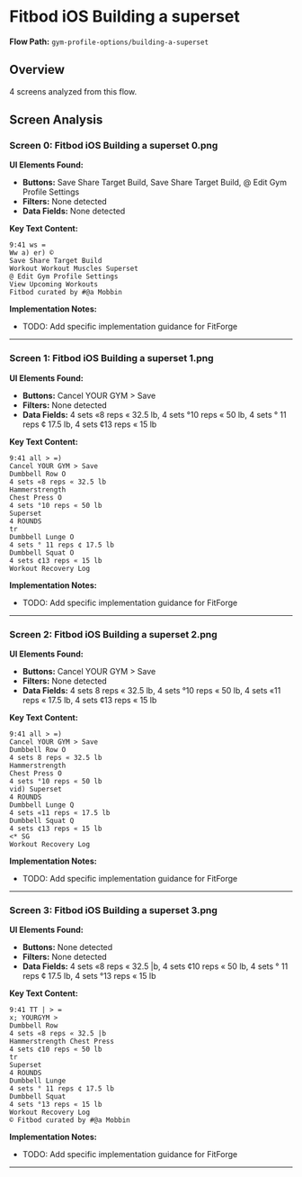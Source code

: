 # Fitbod iOS Building a superset

**Flow Path:** `gym-profile-options/building-a-superset`

## Overview
4 screens analyzed from this flow.

## Screen Analysis

### Screen 0: Fitbod iOS Building a superset 0.png

**UI Elements Found:**
- **Buttons:** Save Share Target Build, Save Share Target Build, @ Edit Gym Profile Settings
- **Filters:** None detected  
- **Data Fields:** None detected

**Key Text Content:**
```
9:41 ws =
Ww a) er) ©
Save Share Target Build
Workout Workout Muscles Superset
@ Edit Gym Profile Settings
View Upcoming Workouts
Fitbod curated by #@a Mobbin
```

**Implementation Notes:**
- TODO: Add specific implementation guidance for FitForge

---

### Screen 1: Fitbod iOS Building a superset 1.png

**UI Elements Found:**
- **Buttons:** Cancel YOUR GYM > Save
- **Filters:** None detected  
- **Data Fields:** 4 sets «8 reps « 32.5 lb, 4 sets °10 reps « 50 lb, 4 sets ° 11 reps ¢ 17.5 lb, 4 sets ¢13 reps « 15 lb

**Key Text Content:**
```
9:41 all > =)
Cancel YOUR GYM > Save
Dumbbell Row O
4 sets «8 reps « 32.5 lb
Hammerstrength
Chest Press O
4 sets °10 reps « 50 lb
Superset
4 ROUNDS
tr
Dumbbell Lunge O
4 sets ° 11 reps ¢ 17.5 lb
Dumbbell Squat O
4 sets ¢13 reps « 15 lb
Workout Recovery Log
```

**Implementation Notes:**
- TODO: Add specific implementation guidance for FitForge

---

### Screen 2: Fitbod iOS Building a superset 2.png

**UI Elements Found:**
- **Buttons:** Cancel YOUR GYM > Save
- **Filters:** None detected  
- **Data Fields:** 4 sets 8 reps « 32.5 lb, 4 sets °10 reps « 50 lb, 4 sets «11 reps « 17.5 lb, 4 sets ¢13 reps « 15 lb

**Key Text Content:**
```
9:41 all > =)
Cancel YOUR GYM > Save
Dumbbell Row O
4 sets 8 reps « 32.5 lb
Hammerstrength
Chest Press O
4 sets °10 reps « 50 lb
vid) Superset
4 ROUNDS
Dumbbell Lunge Q
4 sets «11 reps « 17.5 lb
Dumbbell Squat Q
4 sets ¢13 reps « 15 lb
<* SG
Workout Recovery Log
```

**Implementation Notes:**
- TODO: Add specific implementation guidance for FitForge

---

### Screen 3: Fitbod iOS Building a superset 3.png

**UI Elements Found:**
- **Buttons:** None detected
- **Filters:** None detected  
- **Data Fields:** 4 sets «8 reps « 32.5 |b, 4 sets ¢10 reps « 50 lb, 4 sets ° 11 reps ¢ 17.5 lb, 4 sets °13 reps « 15 lb

**Key Text Content:**
```
9:41 TT | > =
x; YOURGYM >
Dumbbell Row
4 sets «8 reps « 32.5 |b
Hammerstrength Chest Press
4 sets ¢10 reps « 50 lb
tr
Superset
4 ROUNDS
Dumbbell Lunge
4 sets ° 11 reps ¢ 17.5 lb
Dumbbell Squat
4 sets °13 reps « 15 lb
Workout Recovery Log
© Fitbod curated by #@a Mobbin
```

**Implementation Notes:**
- TODO: Add specific implementation guidance for FitForge

---

